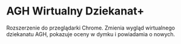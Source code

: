 AGH Wirtualny Dziekanat+
===========

Rozszerzenie do przeglądarki Chrome. Zmienia wygląd wirtualnego dziekanatu AGH, pokazuje oceny w dymku i powiadamia o nowych.
